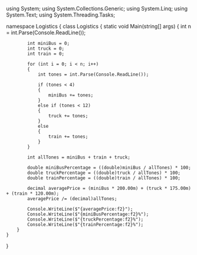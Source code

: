 using System;
using System.Collections.Generic;
using System.Linq;
using System.Text;
using System.Threading.Tasks;

namespace Logistics
{
    class Logistics
    {
        static void Main(string[] args)
        {
            int n = int.Parse(Console.ReadLine());

            int miniBus = 0;
            int truck = 0;
            int train = 0;

            for (int i = 0; i < n; i++)
            {
                int tones = int.Parse(Console.ReadLine());

                if (tones < 4)
                {
                    miniBus += tones;
                }
                else if (tones < 12)
                {
                    truck += tones;
                }
                else
                {
                    train += tones;
                }
            }

            int allTones = miniBus + train + truck;

            double miniBusPercentage = ((double)miniBus / allTones) * 100;
            double truckPercentage = ((double)truck / allTones) * 100;
            double trainPercentage = ((double)train / allTones) * 100;

            decimal averagePrice = (miniBus * 200.00m) + (truck * 175.00m) + (train * 120.00m);
            averagePrice /= (decimal)allTones;

            Console.WriteLine($"{averagePrice:f2}");
            Console.WriteLine($"{miniBusPercentage:f2}%");
            Console.WriteLine($"{truckPercentage:f2}%");
            Console.WriteLine($"{trainPercentage:f2}%");
        }
    }
}
